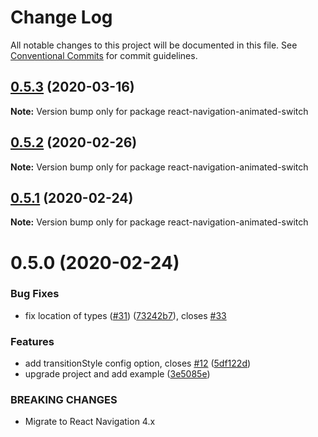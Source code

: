 # Change Log

All notable changes to this project will be documented in this file.
See [Conventional Commits](https://conventionalcommits.org) for commit guidelines.

## [0.5.3](https://github.com/react-navigation/react-navigation/compare/react-navigation-animated-switch@0.5.2...react-navigation-animated-switch@0.5.3) (2020-03-16)

**Note:** Version bump only for package react-navigation-animated-switch





## [0.5.2](https://github.com/react-navigation/react-navigation/compare/react-navigation-animated-switch@0.5.1...react-navigation-animated-switch@0.5.2) (2020-02-26)

**Note:** Version bump only for package react-navigation-animated-switch





## [0.5.1](https://github.com/react-navigation/react-navigation/compare/react-navigation-animated-switch@0.5.0...react-navigation-animated-switch@0.5.1) (2020-02-24)

**Note:** Version bump only for package react-navigation-animated-switch





# 0.5.0 (2020-02-24)


### Bug Fixes

* fix location of types ([#31](https://github.com/react-navigation/react-navigation/issues/31)) ([73242b7](https://github.com/react-navigation/react-navigation/commit/73242b7027a25389f6b5e3a514872a40a541ad1d)), closes [#33](https://github.com/react-navigation/react-navigation/issues/33)


### Features

* add transitionStyle config option, closes [#12](https://github.com/react-navigation/react-navigation/issues/12) ([5df122d](https://github.com/react-navigation/react-navigation/commit/5df122d9fc5bcbf08b6873e439eb802437d32891))
* upgrade project and add example ([3e5085e](https://github.com/react-navigation/react-navigation/commit/3e5085ee46fd788a21b590a7f230092bab7f928d))


### BREAKING CHANGES

* Migrate to React Navigation 4.x
